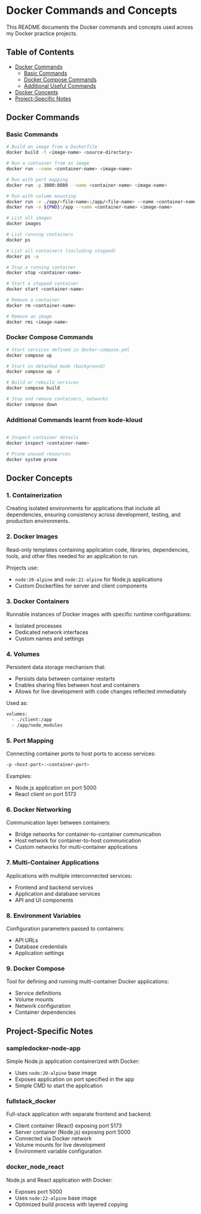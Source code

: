 # Docker Commands and Concepts

This README documents the Docker commands and concepts used across my Docker practice projects.

## Table of Contents

- [Docker Commands](#docker-commands)
  - [Basic Commands](#basic-commands)
  - [Docker Compose Commands](#docker-compose-commands)
  - [Additional Useful Commands](#additional-useful-commands)
- [Docker Concepts](#docker-concepts)
- [Project-Specific Notes](#project-specific-notes)

## Docker Commands

### Basic Commands

```bash
# Build an image from a Dockerfile
docker build -t <image-name> <source-directory>

# Run a container from an image
docker run --name <container-name> <image-name>

# Run with port mapping
docker run -p 3000:8080 --name <container-name> <image-name>

# Run with volume mounting
docker run -v ./app/<file-name>:/app/<file-name> --name <container-name> <image-name>
docker run -v ${PWD}:/app --name <container-name> <image-name>

# List all images
docker images

# List running containers
docker ps

# List all containers (including stopped)
docker ps -a

# Stop a running container
docker stop <container-name>

# Start a stopped container
docker start <container-name>

# Remove a container
docker rm <container-name>

# Remove an image
docker rmi <image-name>
```

### Docker Compose Commands

```bash
# Start services defined in docker-compose.yml
docker compose up

# Start in detached mode (background)
docker compose up -d

# Build or rebuild services
docker compose build

# Stop and remove containers, networks
docker compose down
```

### Additional Commands learnt from kode-kloud

```bash

# Inspect container details
docker inspect <container-name>

# Prune unused resources
docker system prune

```

## Docker Concepts

### 1. Containerization

Creating isolated environments for applications that include all dependencies, ensuring consistency across development, testing, and production environments.

### 2. Docker Images

Read-only templates containing application code, libraries, dependencies, tools, and other files needed for an application to run.

Projects use:

- `node:20-alpine` and `node:22-alpine` for Node.js applications
- Custom Dockerfiles for server and client components

### 3. Docker Containers

Runnable instances of Docker images with specific runtime configurations:

- Isolated processes
- Dedicated network interfaces
- Custom names and settings

### 4. Volumes

Persistent data storage mechanism that:

- Persists data between container restarts
- Enables sharing files between host and containers
- Allows for live development with code changes reflected immediately

Used as:

```bash
volumes:
  - ./client:/app
  - /app/node_modules
```

### 5. Port Mapping

Connecting container ports to host ports to access services:

```bash
-p <host-port>:<container-port>
```

Examples:

- Node.js application on port 5000
- React client on port 5173

### 6. Docker Networking

Communication layer between containers:

- Bridge networks for container-to-container communication
- Host network for container-to-host communication
- Custom networks for multi-container applications

### 7. Multi-Container Applications

Applications with multiple interconnected services:

- Frontend and backend services
- Application and database services
- API and UI components

### 8. Environment Variables

Configuration parameters passed to containers:

- API URLs
- Database credentials
- Application settings

### 9. Docker Compose

Tool for defining and running multi-container Docker applications:

- Service definitions
- Volume mounts
- Network configuration
- Container dependencies

## Project-Specific Notes

### sampledocker-node-app

Simple Node.js application containerized with Docker:

- Uses `node:20-alpine` base image
- Exposes application on port specified in the app
- Simple CMD to start the application

### fullstack_docker

Full-stack application with separate frontend and backend:

- Client container (React) exposing port 5173
- Server container (Node.js) exposing port 5000
- Connected via Docker network
- Volume mounts for live development
- Environment variable configuration

### docker_node_react

Node.js and React application with Docker:

- Exposes port 5000
- Uses `node:22-alpine` base image
- Optimized build process with layered copying
